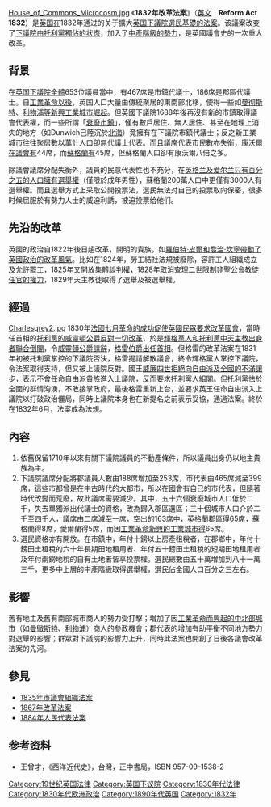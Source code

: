 [House_of_Commons_Microcosm.jpg](https://zh.wikipedia.org/wiki/File:House_of_Commons_Microcosm.jpg "fig:House_of_Commons_Microcosm.jpg")
《**1832年改革法案**》（[英文](https://zh.wikipedia.org/wiki/英文 "wikilink")：**Reform
Act
1832**）是[英国在](https://zh.wikipedia.org/wiki/英国 "wikilink")1832年通过的关于擴大[英国下議院選民基礎的法案](https://zh.wikipedia.org/wiki/英国下議院 "wikilink")。该議案改变了[下議院由](../Page/下議院.md "wikilink")[托利黨獨佔的状态](https://zh.wikipedia.org/wiki/托利黨 "wikilink")，加入了[中產階級的勢力](../Page/中產階級.md "wikilink")，是英國議會史的一次重大改革。

## 背景

在[英国下議院全體](https://zh.wikipedia.org/wiki/英国下議院 "wikilink")653位議員當中，有467席是市鎮代議士，186席是郡區代議士。自[工業革命以後](https://zh.wikipedia.org/wiki/工業革命 "wikilink")，英国人口大量由傳統聚居的東南部北移，使得一些如[曼彻斯特](../Page/曼彻斯特.md "wikilink")、[利物浦等新興工業城市崛起](../Page/利物浦.md "wikilink")。但英國下議院1688年後再沒有新的市鎮取得議會代表權，而一些所謂「[衰廢市鎮](../Page/腐敗選區.md "wikilink")」，僅有數戶居住、無人居住、甚至在地理上消失的地方（如Dunwich己陸沉於[北海](../Page/北海_\(大西洋\).md "wikilink")）竟擁有在下議院市鎮代議士；反之新工業城市往往聚居數以萬計人口卻無代議士代表。而且議席代表市民數亦失衡，[康沃爾在議會有](https://zh.wikipedia.org/wiki/康沃爾 "wikilink")44席，而[蘇格蘭有](../Page/蘇格蘭.md "wikilink")45席，但蘇格蘭人口卻有康沃爾八倍之多。

除議會議席分配失衡外，議員的民意代表性也不充分，在[英格兰及](../Page/英格兰.md "wikilink")[爱尔兰只有百分之五的人口擁有選舉權](../Page/爱尔兰.md "wikilink")（僅限於成年男性），蘇格蘭200萬人口中更僅有3000人有選舉權。而且選舉方式上采取公開投票法，選民無法对自己的投票取向保密，很多时候屈服於有勢力人士的威迫利誘，被迫投票给他们。

## 先沿的改革

英國的政治自1822年後日趨改革，開明的貴族，如[羅伯特·皮爾和](https://zh.wikipedia.org/wiki/羅伯特·皮爾 "wikilink")[喬治·坎寧帶動了英國政治的改革風氣](../Page/喬治·坎寧.md "wikilink")。比如在1824年，勞工結社法規被廢除，容許工人組織成立及允許罷工，1825年又開放集體談判權，1828年取消[查理二世限制非](https://zh.wikipedia.org/wiki/查理二世 "wikilink")[聖公會教徒任官的權力](../Page/聖公宗.md "wikilink")，1829年天主教徒取得了選舉及被選舉權。

## 經過

[Charlesgrey2.jpg](https://zh.wikipedia.org/wiki/File:Charlesgrey2.jpg "fig:Charlesgrey2.jpg")
1830年[法國七月革命的成功促使英國民眾要求改革國會](../Page/法國七月革命.md "wikilink")，當時任首相的[托利黨的](https://zh.wikipedia.org/wiki/托利黨 "wikilink")[威靈頓公爵反對一切改革](https://zh.wikipedia.org/wiki/阿瑟·韋爾斯利，第一代威靈頓公爵 "wikilink")，於是[輝格黨人和](https://zh.wikipedia.org/wiki/輝格黨 "wikilink")[托利黨中天主教出身者聯合倒閣](https://zh.wikipedia.org/wiki/托利黨 "wikilink")，令[威靈頓公爵請辭](https://zh.wikipedia.org/wiki/阿瑟·韋爾斯利，第一代威靈頓公爵 "wikilink")，[格雷伯爵出任首相](https://zh.wikipedia.org/wiki/查爾斯·格雷，第二代格雷伯爵 "wikilink")。但格雷的改革法案在1831年初被托利黨掌控的下議院否決，格雷提請解散議會，終令輝格黨人掌控下議院，令法案取得支持，但又被上議院反對。國王[威廉四世拒絕向自由派及全國的不滿讓步](../Page/威廉四世_\(英國\).md "wikilink")，表示不會任命自由派貴族進入上議院，反而要求托利黨人組閣。但托利黨怯於全國的群情洶湧，不敢接掌政府，最後格雷重新上台，並要求英王任命自由派入上議院以打破政治僵局，同時上議院本身也在新提名之前表示妥協，通過法案。終於在1832年6月，法案成為法規。

## 內容

1.  依舊保留1710年以來有關下議院議員的不動產條件，所以議員出身仍以地主貴族為主。
2.  下議院議席分配將郡議員人數由188席增加至253席，市代表由465席減至399席，這些市都曾是在中古時代的大都市，所以在國會有自己的市代表，但隨著時代改變而荒廢，故此議席需要減少。其中，五十六個衰廢城市人口低於二千，失去單獨派出代議士的資格，改為歸入郡區選區；三十個城市人口介於二千至四千人，議席由二席減至一席，空出的163席中，英格蘭郡區得65席，蘇格蘭得8席，愛爾蘭得5席，而因[工業革命新興的工業城市得](https://zh.wikipedia.org/wiki/工业革命 "wikilink")65席。
3.  選民資格亦有開放。在市鎮中，年付十鎊以上房產租稅者，在郡鄉中，年付十鎊田土租稅的六十年長期田地租用者、年付五十鎊田土租稅的短期田地租用者及年付兩鎊地稅的自有土地者皆享投票權。選民總數由五十萬增加到八十一萬三千，更多中上層的中產階級取得選舉權，選民佔全國人口百分之三左右。

## 影響

舊有地主及舊有南部城市商人的勢力受打擊；增加了因[工業革命而興起的中北部城市](https://zh.wikipedia.org/wiki/工业革命 "wikilink")（如[曼徹斯特](../Page/曼彻斯特.md "wikilink")、[利物浦](../Page/利物浦.md "wikilink")）商人的參政機會；郡代表的增加有助平衡不同地方勢力對選舉的影響；群眾對下議院的影響力上升，同時此法案也開創了日後各議會改革法案的先河。

## 參見

  - [1835年市議會組織法案](https://zh.wikipedia.org/wiki/1835年市議會組織法案 "wikilink")
  - [1867年改革法案](https://zh.wikipedia.org/wiki/1867年改革法案 "wikilink")
  - [1884年人民代表法案](https://zh.wikipedia.org/wiki/1884年人民代表法案 "wikilink")

## 参考资料

<div class="references-small">

<references />

  - 王曾才，《西洋近代史》，台灣，正中書局，ISBN 957-09-1538-2

</div>

[Category:19世纪英国法律](https://zh.wikipedia.org/wiki/Category:19世纪英国法律 "wikilink")
[Category:英国下议院](https://zh.wikipedia.org/wiki/Category:英国下议院 "wikilink")
[Category:1830年代法律](https://zh.wikipedia.org/wiki/Category:1830年代法律 "wikilink")
[Category:1830年代欧洲政治](https://zh.wikipedia.org/wiki/Category:1830年代欧洲政治 "wikilink")
[Category:1890年代英国](https://zh.wikipedia.org/wiki/Category:1890年代英国 "wikilink")
[Category:1832年](https://zh.wikipedia.org/wiki/Category:1832年 "wikilink")
